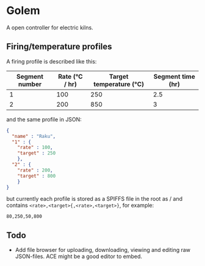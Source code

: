 # Golem
A open controller for electric kilns.

## Firing/temperature profiles
A firing profile is described like this:

Segment number | Rate (°C / hr) | Target temperature (°C) | Segment time (hr)
-------------- | -------------- | ----------------------- | -----------------
1 | 100 | 250 | 2.5
2 | 200 | 850 | 3

and the same profile in JSON:

```json
{
  "name" : "Raku",
  "1" : {
    "rate" : 100,
    "target" : 250
    },
  "2" : {
    "rate" : 200,
    "target" : 800
    }
}
```

but currently each profile is stored as a SPIFFS file in the root as /<profile name> and contains ```<rate>,<target>{,<rate>,<target>}```, for example:

```
80,250,50,800
```

## Todo
* Add file browser for uploading, downloading, viewing and editing raw JSON-files. ACE might be a good editor to embed.

